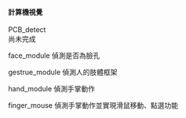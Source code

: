 #### 計算機視覺

PCB_detect  
  尚未完成

face_module
  偵測是否為臉孔

gestrue_module
 偵測人的肢體框架

hand_module
  偵測手掌動作

finger_mouse
  偵測手掌動作並實現滑鼠移動、點選功能
